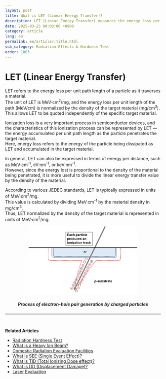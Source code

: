 ```yaml
---
layout: post
title: What is LET (Linear Energy Transfer)?
description: LET (Linear Energy Transfer) measures the energy loss per unit distance of a particle traveling through material, crucial for understanding radiation effects in semiconductors.
date: 2025-03-25 00:00:00 +0900
category: article
lang: en
permalink: en/article/:title.html
sub_category: Radiation Effects & Hardness Test
order: 1003
---
```


# LET (Linear Energy Transfer)

LET refers to the energy loss per unit path length of a particle as it traverses a material.  
The unit of LET is MeV·cm<sup>2</sup>/mg, and the energy loss per unit length of the path (MeV/cm) is normalized by the density of the target material (mg/cm<sup>3</sup>).  
This allows LET to be quoted independently of the specific target material.

Ionization loss is a very important process in semiconductor devices, and the characteristics of this ionization process can be represented by LET — the energy accumulated per unit path length as the particle penetrates the target material.  
Here, energy loss refers to the energy of the particle being dissipated as LET and accumulated in the target material.

In general, LET can also be expressed in terms of energy per distance, such as MeV·cm<sup>-1</sup>, eV·nm<sup>-1</sup>, or keV·nm<sup>-1</sup>.  
However, since the energy lost is proportional to the density of the material being penetrated, it is more useful to divide the linear energy transfer value by the density of the material.

According to various JEDEC standards, LET is typically expressed in units of MeV·cm<sup>2</sup>/mg.  
This value is calculated by dividing MeV·cm<sup>-1</sup> by the material density in mg/cm<sup>3</sup>.  
Thus, LET normalized by the density of the target material is represented in units of MeV·cm<sup>2</sup>/mg.

<!-- Centered Image -->
<p align="center"> 
  <img src="/assets/Articles/LET.png" alt="Electron-hole pair generation by charged particles" style="width: 70%;">
</p>

<!-- Image Caption -->
<div align="center"> 
<h5>Process of electron-hole pair generation by charged particles</h5>
</div>

---

<br/>

**Related Articles**
- [Radiation Hardness Test](/en/article/3.방사선-내성-평가.html)
- [What is a Heavy Ion Beam?](/en/article/10.중이온.html)
- [Domestic Radiation Evaluation Facilities](/en/article/19.국내방사선시설.html)
- [What is SEE (Single Event Effect)?](/en/article/1.-SEE.html)
- [What is TID (Total Ionizing Dose effect)?](/en/article/7.TID.html)
- [What is DD (Displacement Damage)?](/en/article/18.DD.html)
- [Laser Evaluation](/en/article/4.레이저평가.html)
